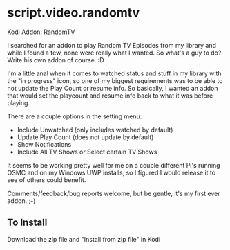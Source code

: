 # script.video.randomtv
Kodi Addon: RandomTV

I searched for an addon to play Random TV Episodes from my library and while I found a few, none were really what I wanted. So what's a guy to do? Write his own addon of course. :D

I'm a little anal when it comes to watched status and stuff in my library with the "in progress" icon, so one of my biggest requirements was to be able to not update the Play Count or resume info. So basically, I wanted an addon that would set the playcount and resume info back to what it was before playing.

There are a couple options in the setting menu:
- Include Unwatched (only includes watched by default)
- Update Play Count (does not update by default)
- Show Notifications
- Include All TV Shows or Select certain TV Shows

It seems to be working pretty well for me on a couple different Pi's running OSMC and on my Windows UWP installs, so I figured I would release it to see of others could benefit.

Comments/feedback/bug reports welcome, but be gentle, it's my first ever addon.  ;-)


## To Install
Download the zip file and "Install from zip file" in Kodi
